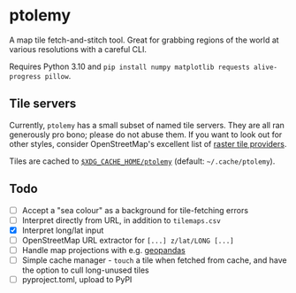 # ptolemy

A map tile fetch-and-stitch tool. Great for grabbing regions of the world at various resolutions with a careful CLI.

Requires Python 3.10 and `pip install numpy matplotlib requests alive-progress pillow`.

## Tile servers

Currently, `ptolemy` has a small subset of named tile servers. They are all ran generously pro bono; please do not abuse them. If you want to look out for other styles, consider OpenStreetMap's excellent list of [raster tile providers](https://wiki.openstreetmap.org/wiki/Raster_tile_providers).

Tiles are cached to [`$XDG_CACHE_HOME/ptolemy`](https://xdgbasedirectoryspecification.com) (default: `~/.cache/ptolemy`).

## Todo

- [ ] Accept a "sea colour" as a background for tile-fetching errors
- [ ] Interpret directly from URL, in addition to `tilemaps.csv`
- [x] Interpret long/lat input
- [ ] OpenStreetMap URL extractor for `[...] z/lat/LONG [...]`
- [ ] Handle map projections with e.g. [geopandas](https://geopandas.org/en/stable/docs/user_guide/projections.html)
- [ ] Simple cache manager - `touch` a tile when fetched from cache, and have the option to cull long-unused tiles
- [ ] pyproject.toml, upload to PyPI
